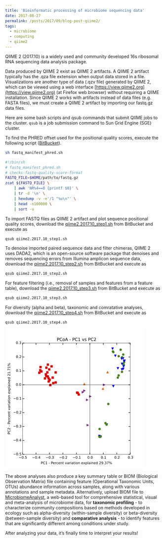 ```yaml
---
title: 'Bioinformatic processing of microbiome sequencing data'
date: 2017-08-27
permalink: /posts/2017/09/blog-post-qiime2/
tags:
  - microbiome
  - computing
  - qiime2
---
```

QIIME 2 (2017.10) is a widely used and community developed 16s ribosomal RNA sequencing data analysis package. 

Data produced by QIIME 2 exist as QIIME 2 artifacts. A QIIME 2 artifact typically has the .qza file extension when output data stored in a file. Visualizations are another type of data (.qzv file) generated by QIIME 2, which can be viewed using a web interface [https://view.qiime2.org](https://view.qiime2.org) (at Firefox web browser) without requiring a QIIME installation. Since QIIME 2 works with artifacts instead of data files (e.g. FASTA files), we must create a QIIME 2 artifact by importing our fastq.gz data files. 

Here are some bash scripts and qsub commands that submit QIIME jobs to the cluster. `qsub` is a job submission command to Sun Grid Engine (SGE) cluster.

To find the PHRED offset used for the positional quality scores, execute the following script ([BitBucket](https://bitbucket.org/adinasarapu/clustercomputing/src/6e3396384fc31cdb4703534a4ca42d7f6a979954/fastq_manifest_phred.sh?at=master)).
```bash 
sh fastq_manifest_phred.sh
```
```bash
#!/bin/sh
# fastq_manifest_phred.sh
# checks-fastq-quality-score-format
FASTQ_FILE=$HOME/path/to/fastq.gz
zcat ${FASTQ_FILE} \
	| awk 'NR%4==0 {printf $0}' \
	| tr -d '\n' \
	| hexdump -v -e'/1 "%u\n"' \
	| head -n100000 \
	| sort -u
```
To import FASTQ files as QIIME 2 artifact and plot sequence positional quality scores, download the [qiime2.2017.10_step1.sh](https://bitbucket.org/adinasarapu/clustercomputing/src/bcc4d689076a1d977da67b4f411612f2addf3920/qiime2.2017.10_step1.sh?at=master&fileviewer=file-view-default) from BitBucket and execute as
```bash
qsub qiime2.2017.10_step1.sh
```
To denoise imported paired sequence data and filter chimeras, QIIME 2 uses DADA2, which is an open-source software package that denoises and removes sequencing errors from Illumina amplicon sequence data, download the [qiime2.2017.10_step2.sh](https://bitbucket.org/adinasarapu/clustercomputing/src/bcc4d689076a1d977da67b4f411612f2addf3920/qiime2.2017.10_step2.sh?at=master&fileviewer=file-view-default) from BitBucket and execute as
```bash
qsub qiime2.2017.10_step2.sh
```
For feature filtering (i.e., removal of samples and features from a feature table), download the [qiime2.2017.10_step3.sh](https://bitbucket.org/adinasarapu/clustercomputing/src/bcc4d689076a1d977da67b4f411612f2addf3920/qiime2.2017.10_step3.sh?at=master&fileviewer=file-view-default) from BitBucket and execute as
```bash
qsub qiime2.2017.10_step3.sh
```
For diversity (alpha and beta), taxonomic and comratative analyses, download the [qiime2.2017.10_step4.sh](https://bitbucket.org/adinasarapu/clustercomputing/src/bcc4d689076a1d977da67b4f411612f2addf3920/qiime2.2017.10_step4.sh?at=master&fileviewer=file-view-default) from BitBucket and execute as
```bash
qsub qiime2.2017.10_step4.sh
```
![PC1vsPC2plot](/images/PC1vsPC2plot_100px.png)

The above analyses also produce a key summary table or BIOM (Biological Observation Matrix) file containing feature (Operational Taxonomic Units, OTUs) abundance information across samples, along with various annotations and sample metadata. Alternatively, upload BIOM file to [MicrobiomeAnalyst](http://www.microbiomeanalyst.ca), a web-based tool for comprehensive statistical, visual and meta-analysis of microbiome data, for <b>taxonomic profiling</b> - to characterize community compositions based on methods developed in ecology such as alpha-diversity (within-sample diversity) or beta-diversity (between-sample diversity) and <b>comparative analysis</b> - to identify features that are significantly different among conditions under study.  

After analyzing your data, it’s finally time to interpret your results! 
